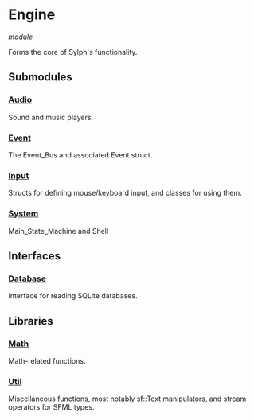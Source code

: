 # Engine
*module*

Forms the core of Sylph's functionality.

## Submodules

### [Audio](audio.audio.md)
Sound and music players.

### [Event](event/event.md)
The Event_Bus and associated Event struct.

### [Input](input/input.md)
Structs for defining mouse/keyboard input, and classes for using them.

### [System](system/system.md)
Main_State_Machine and Shell

## Interfaces

### [Database](database/database.md)
Interface for reading SQLite databases.

## Libraries

### [Math](math/math.md)
Math-related functions.

### [Util](util/util.md)
Miscellaneous functions, most notably sf::Text manipulators, and stream operators for SFML types.